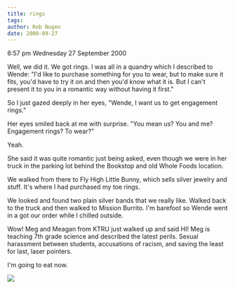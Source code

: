 ```yaml
---
title: rings
tags: 
author: Rob Nugen
date: 2000-09-27
---
```


<p class=date>6:57 pm Wednesday 27 September 2000

<p>Well, we did it.  We got rings.  I was all in a quandry which I described
to Wende: "I'd like to purchase something for you to wear, but to make sure
it fits, you'd have to try it on and then you'd know what it is.  But I
can't present it to you in a romantic way without having it first."

<p>So I just gazed deeply in her eyes, "Wende, I want us to get engagement
rings."

<p>Her eyes smiled back at me with surprise.  "You mean <em>us</em>?  You
and me?  Engagement rings?  To wear?"

<p>Yeah.

<p>She said it was quite romantic just being asked, even though we were in
her truck in the parking lot behind the Bookstop and old Whole Foods
location.

<p>We walked from there to Fly High Little Bunny, which sells silver jewelry
and stuff.  It's where I had purchased my toe rings.

<p>We looked and found two plain silver bands that we really like.  Walked
back to the truck and then walked to Mission Burrito.  I'm barefoot so Wende
went in a got our order while I chilled outside.

<p>Wow!  Meg and Meagan from KTRU just walked up and said HI!  Meg is
teaching 7th grade science and described the latest perils.  Sexual
harassment between students, accusations of racism, and saving the least for
last, laser pointers.

<p>I'm going to eat now.

<p><img src="/images/rob/wL-ROB.gif">

